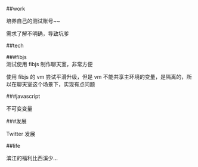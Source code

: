 ##work				

培养自己的测试账号~~

需求了解不明确，导致坑爹

##tech			

###fibjs			
测试使用 fibjs 制作聊天室，非常方便				

使用 fibjs 的 vm 尝试平滑升级，但是 vm 不能共享主环境的变量，是隔离的，所以在聊天室这个场景下，实现有点问题				

###javascript				

不可变变量				

###发展			

Twitter 发展			


##life

滨江的福利比西溪少...
